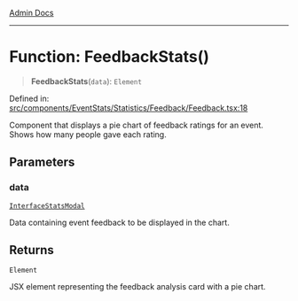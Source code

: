[Admin Docs](/)

***

# Function: FeedbackStats()

> **FeedbackStats**(`data`): `Element`

Defined in: [src/components/EventStats/Statistics/Feedback/Feedback.tsx:18](https://github.com/PalisadoesFoundation/talawa-admin/blob/main/src/components/EventStats/Statistics/Feedback/Feedback.tsx#L18)

Component that displays a pie chart of feedback ratings for an event.
Shows how many people gave each rating.

## Parameters

### data

[`InterfaceStatsModal`](../../../../../../types/Event/interface/interfaces/InterfaceStatsModal.md)

Data containing event feedback to be displayed in the chart.

## Returns

`Element`

JSX element representing the feedback analysis card with a pie chart.
